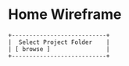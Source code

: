 # Home Wireframe

```
+---------------------------+
|  Select Project Folder    |
| [ browse ]                |
+---------------------------+
```
